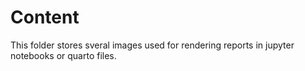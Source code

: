 # Content

This folder stores sveral images used for rendering reports in jupyter notebooks or quarto files.
